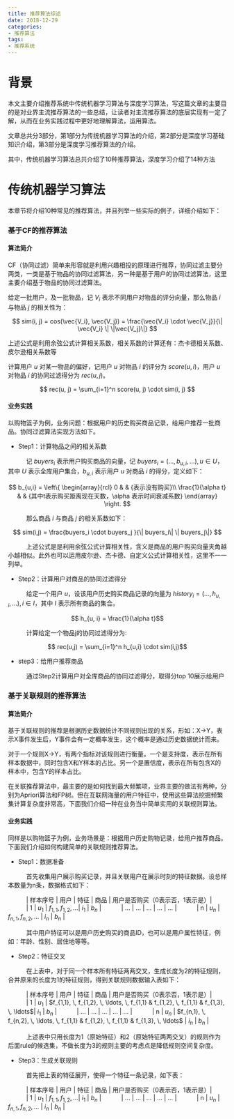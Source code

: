 ```yaml
---
title: 推荐算法综述
date: 2018-12-29
categories:
- 推荐算法
tags:
- 推荐系统
---
```


# 背景

本文主要介绍推荐系统中传统机器学习算法与深度学习算法，写这篇文章的主要目的是对业界主流推荐算法的一些总结，让读者对主流推荐算法的底层实现有一定了解，从而在业务实践过程中更好地理解算法，运用算法。

<!-- more -->

文章总共分3部分，第1部分为传统机器学习算法的介绍，第2部分是深度学习基础知识介绍，第3部分是深度学习推荐算法的介绍。

其中，传统机器学习算法总共介绍了10种推荐算法，深度学习介绍了14种方法

# 传统机器学习算法

本章节将介绍10种常见的推荐算法，并且列举一些实际的例子，详细介绍如下：

### 基于CF的推荐算法

#### 算法简介

CF（协同过滤）简单来形容就是利用兴趣相投的原理进行推荐，协同过滤主要分两类，一类是基于物品的协同过滤算法，另一种是基于用户的协同过滤算法，这里主要介绍基于物品的协同过滤算法。

给定一批用户，及一批物品，记 $V_i$ 表示不同用户对物品的评分向量，那么物品 $i$ 与物品 $j$ 的相关性为：

$$ sim(i, j) = cos(\vec{V_i}, \vec{V_j}) = \frac{\vec{V_i} \cdot \vec{V_j}}{\| \vec{V_i} \| \|\vec{V_j}\|} $$

上述公式是利用余弦公式计算相关系数，相关系数的计算还有：杰卡德相关系数、皮尔逊相关系数等

计算用户 $u$ 对某一物品的偏好，记用户 $u$ 对物品 $i$ 的评分为 $score(u,i)$，用户 $u$ 对物品 $i$ 的协同过滤得分为 $rec(u,j)$。

$$ rec(u, j) = \sum_{i=1}^n score(u, j) \cdot sim(i, j) $$

#### 业务实践

以购物篮子为例，业务问题：根据用户的历史购买商品记录，给用户推荐一批商品。协同过滤算法实现方法如下。

* Step1：计算物品之间的相关系数

&emsp;&emsp;&emsp;记 $buyers_i$ 表示用户购买商品的向量，记 $buyers_i = (\ldots, b_{u,i}, \ldots), u \in U$，其中 $U$ 表示全库用户集合，$b_{u, i}$ 表示用户 $u$ 对商品 $i$ 的得分，定义如下：

$$ b_{u,i} = \left\{
\begin{array}{rcl}
0       &      & {表示没有购买}\\
\frac{1}{\alpha t}       &      & {其中t表示购买距离现在天数，\alpha 表示时间衰减系数}
\end{array} \right. 
$$

&emsp;&emsp;&emsp;那么商品 $i$ 与商品 $j$ 的相关系数如下：

$$ sim(i,j) = \frac{buyers_i \cdot buyers_j }{\| buyers_i\| \| buyers_j\|} $$

&emsp;&emsp;&emsp;上述公式是是利用余弦公式计算相关性，含义是商品的用户购买向量夹角越小越相似。此外也可以运用皮尔逊、杰卡德、自定义公式计算相关性，这里不一一列举。

* Step2：计算用户对商品的协同过滤得分

&emsp;&emsp;&emsp;给定一个用户 $u$，设该用户历史购买商品记录的向量为 $history_i = (\ldots, h_{u,i}, \ldots), i \in I$，其中 $I$ 表示所有商品的集合。

$$ h_{u, i} = \frac{1}{\alpha t}$$

&emsp;&emsp;&emsp;计算给定一个物品j的协同过滤得分为:

$$ rec(u,j) = \sum_{i=1}^n h_{u,i} \cdot sim(i,j)$$

* step3：给用户推荐商品

&emsp;&emsp;&emsp;通过Step2计算用户对全库商品的协同过滤得分，取得分top 10展示给用户

### 基于关联规则的推荐算法

#### 算法简介

基于关联规则的推荐是根据历史数据统计不同规则出现的关系，形如：X->Y，表示X事件发生后，Y事件会有一定概率发生，这个概率是通过历史数据统计而来。

对于一个规则X->Y，有两个指标对该规则进行衡量。一个是支持度，表示在所有样本数据中，同时包含X和Y样本的占比。另一个是置信度，表示在所有包含X的样本中，包含Y的样本占比。

在关联推荐算法中，最主要的是如何找到最大频繁项，业界主要的做法有两种，分别为Apriori算法和FP树。但在互联网海量的用户特征中，使用这些算法挖掘频繁集计算复杂度非常高，下面我们介绍一种在业务当中简单实用的关联规则算法。

#### 业务实践

同样是以购物篮子为例，业务场景是：根据用户历史购物记录，给用户推荐商品。下面我们介绍如何构建简单的关联规则推荐算法。

* Step1：数据准备

&emsp;&emsp;&emsp;首先收集用户展示购买记录，并且关联用户在展示时刻的特征数据。设总样本数量为n条，数据格式如下：

&emsp;&emsp;&emsp;| 样本序号 | 用户 | 特征 | 商品 | 用户是否购买（0表示否，1表示是）|
&emsp;&emsp;&emsp;| 1 | $u_1$ | $f_{1,1}, \, f_{1,2}, \, \ldots$| $i_1$ | $b_n$ |
&emsp;&emsp;&emsp;| $\ldots$ | $\ldots$ | $\ldots$ | $\ldots$ | $\ldots$ |
&emsp;&emsp;&emsp;| n | $u_n$ | $f_{n,1}, \, f_{n,2}, \, \ldots$ | $i_n$ | $b_n$ |

&emsp;&emsp;&emsp;其中用户特征可以是用户历史购买的商品ID，也可以是用户属性特征，例如：年龄、性别、居住地等等。

* Step2：特征交叉

&emsp;&emsp;&emsp;在上表中，对于同一个样本所有特征两两交叉，生成长度为2的特征规则，合并原来的长度为1的特征规则，得到关联规则数据输入表如下：

&emsp;&emsp;&emsp;| 样本序号 | 用户 | 特征 | 商品 | 用户是否购买（0表示否，1表示是）|
&emsp;&emsp;&emsp;| 1 | $u_1$ | $f_{1,1}, \, f_{1,2}, \, \ldots, \, f_{1,1} & f_{1,2}, \, f_{1,1} & f_{1,3}, \, \ldots$| $i_1$ | $b_n$ |
&emsp;&emsp;&emsp;| $\ldots$ | $\ldots$ | $\ldots$ | $\ldots$ | $\ldots$ |
&emsp;&emsp;&emsp;| n | $u_n$ | $f_{n,1}, \, f_{n,2}, \, \ldots, \, f_{1,1} & f_{1,2}, \, f_{1,1} & f_{1,3}, \, \ldots$ | $i_n$ | $b_n$ |

&emsp;&emsp;&emsp;上述表中只用长度为1（原始特征）和2（原始特征两两交叉）的规则作为后面rule的候选集，不做长度为3的规则主要的考虑点是降低规则空间复杂度。

* Step3：生成关联规则

&emsp;&emsp;&emsp;首先把上表的特征展开，使得一个特征一条记录，如下表：

&emsp;&emsp;&emsp;| 样本序号 | 用户 | 特征 | 商品 | 用户是否购买（0表示否，1表示是）|
&emsp;&emsp;&emsp;| 1 | $u_1$ | $f_{1,1}, \, f_{1,2}, \, \ldots$| $i_1$ | $b_n$ |
&emsp;&emsp;&emsp;| $\ldots$ | $\ldots$ | $\ldots$ | $\ldots$ | $\ldots$ |
&emsp;&emsp;&emsp;| n | $u_n$ | $f_{n,1}, \, f_{n,2}, \, \ldots$ | $i_n$ | $b_n$ |



